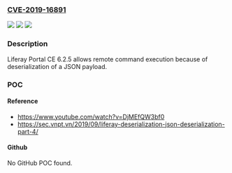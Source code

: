### [CVE-2019-16891](https://cve.mitre.org/cgi-bin/cvename.cgi?name=CVE-2019-16891)
![](https://img.shields.io/static/v1?label=Product&message=n%2Fa&color=blue)
![](https://img.shields.io/static/v1?label=Version&message=n%2Fa&color=blue)
![](https://img.shields.io/static/v1?label=Vulnerability&message=n%2Fa&color=brighgreen)

### Description

Liferay Portal CE 6.2.5 allows remote command execution because of deserialization of a JSON payload.

### POC

#### Reference
- https://www.youtube.com/watch?v=DjMEfQW3bf0
- https://sec.vnpt.vn/2019/09/liferay-deserialization-json-deserialization-part-4/

#### Github
No GitHub POC found.

